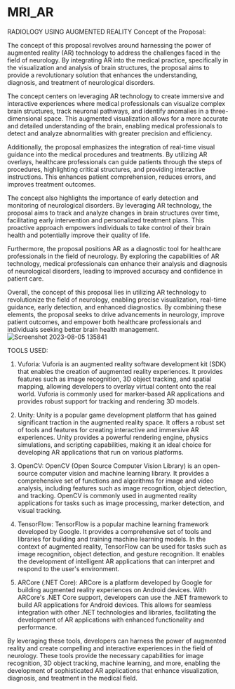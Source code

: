 # MRI_AR
RADIOLOGY USING AUGMENTED REALITY
Concept of the Proposal:

The concept of this proposal revolves around harnessing the power of augmented reality (AR) technology to address the challenges faced in the field of neurology. By integrating AR into the medical practice, specifically in the visualization and analysis of brain structures, the proposal aims to provide a revolutionary solution that enhances the understanding, diagnosis, and treatment of neurological disorders.

The concept centers on leveraging AR technology to create immersive and interactive experiences where medical professionals can visualize complex brain structures, track neuronal pathways, and identify anomalies in a three-dimensional space. This augmented visualization allows for a more accurate and detailed understanding of the brain, enabling medical professionals to detect and analyze abnormalities with greater precision and efficiency.

Additionally, the proposal emphasizes the integration of real-time visual guidance into the medical procedures and treatments. By utilizing AR overlays, healthcare professionals can guide patients through the steps of procedures, highlighting critical structures, and providing interactive instructions. This enhances patient comprehension, reduces errors, and improves treatment outcomes.

The concept also highlights the importance of early detection and monitoring of neurological disorders. By leveraging AR technology, the proposal aims to track and analyze changes in brain structures over time, facilitating early intervention and personalized treatment plans. This proactive approach empowers individuals to take control of their brain health and potentially improve their quality of life.

Furthermore, the proposal positions AR as a diagnostic tool for healthcare professionals in the field of neurology. By exploring the capabilities of AR technology, medical professionals can enhance their analysis and diagnosis of neurological disorders, leading to improved accuracy and confidence in patient care.

Overall, the concept of this proposal lies in utilizing AR technology to revolutionize the field of neurology, enabling precise visualization, real-time guidance, early detection, and enhanced diagnostics. By combining these elements, the proposal seeks to drive advancements in neurology, improve patient outcomes, and empower both healthcare professionals and individuals seeking better brain health management.
![Screenshot 2023-08-05 135841](https://github.com/Srinithi2501/MRI_AR/assets/116148789/ae7f518b-0444-45c8-a1b0-d7e86767ee01)

TOOLS USED:

1. Vuforia:
Vuforia is an augmented reality software development kit (SDK) that enables the creation of augmented reality experiences. It provides features such as image recognition, 3D object tracking, and spatial mapping, allowing developers to overlay virtual content onto the real world. Vuforia is commonly used for marker-based AR applications and provides robust support for tracking and rendering 3D models.

2. Unity:
Unity is a popular game development platform that has gained significant traction in the augmented reality space. It offers a robust set of tools and features for creating interactive and immersive AR experiences. Unity provides a powerful rendering engine, physics simulations, and scripting capabilities, making it an ideal choice for developing AR applications that run on various platforms.

3. OpenCV:
OpenCV (Open Source Computer Vision Library) is an open-source computer vision and machine learning library. It provides a comprehensive set of functions and algorithms for image and video analysis, including features such as image recognition, object detection, and tracking. OpenCV is commonly used in augmented reality applications for tasks such as image processing, marker detection, and visual tracking.

4. TensorFlow:
TensorFlow is a popular machine learning framework developed by Google. It provides a comprehensive set of tools and libraries for building and training machine learning models. In the context of augmented reality, TensorFlow can be used for tasks such as image recognition, object detection, and gesture recognition. It enables the development of intelligent AR applications that can interpret and respond to the user's environment.

5. ARCore (.NET Core):
ARCore is a platform developed by Google for building augmented reality experiences on Android devices. With ARCore's .NET Core support, developers can use the .NET framework to build AR applications for Android devices. This allows for seamless integration with other .NET technologies and libraries, facilitating the development of AR applications with enhanced functionality and performance.

By leveraging these tools, developers can harness the power of augmented reality and create compelling and interactive experiences in the field of neurology. These tools provide the necessary capabilities for image recognition, 3D object tracking, machine learning, and more, enabling the development of sophisticated AR applications that enhance visualization, diagnosis, and treatment in the medical field.
